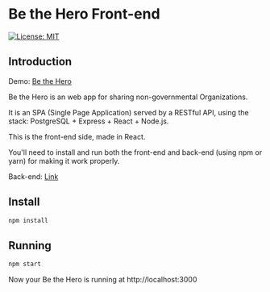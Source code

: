# Be the Hero Front-end

[![License: MIT](https://img.shields.io/badge/License-MIT-yellow.svg)](https://opensource.org/licenses/MIT)

## Introduction

Demo: [Be the Hero](https://seu-cantinho.web.app/)

Be the Hero is an web app for sharing non-governmental Organizations.

It is an SPA (Single Page Application) served by a RESTful API, using the stack: PostgreSQL + Express + React + Node.js.

This is the front-end side, made in React.

You'll need to install and run both the front-end and back-end (using npm or yarn) for making it work properly.

Back-end: [Link](https://github.com/pedrorfigueiredo/be-the-hero-back-end)

## Install

```sh
npm install
```

## Running

```sh
npm start
```

Now your Be the Hero is running at http://localhost:3000
